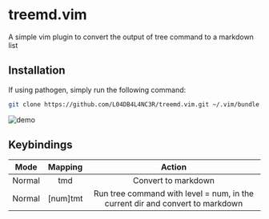 # treemd.vim
A simple vim plugin to convert the output of tree command to a markdown list

## Installation

If using pathogen, simply run the following command:

```sh
git clone https://github.com/L04DB4L4NC3R/treemd.vim.git ~/.vim/bundle
```

![demo](https://user-images.githubusercontent.com/30529572/80057293-ce612f00-8543-11ea-9255-095c83112fd4.gif)

## Keybindings

| Mode | Mapping | Action |
|:----:|:-------:|:------:|
| Normal | tmd | Convert to markdown |
| Normal | [num]tmt | Run tree command with level = num, in the current dir and convert to markdown | 

